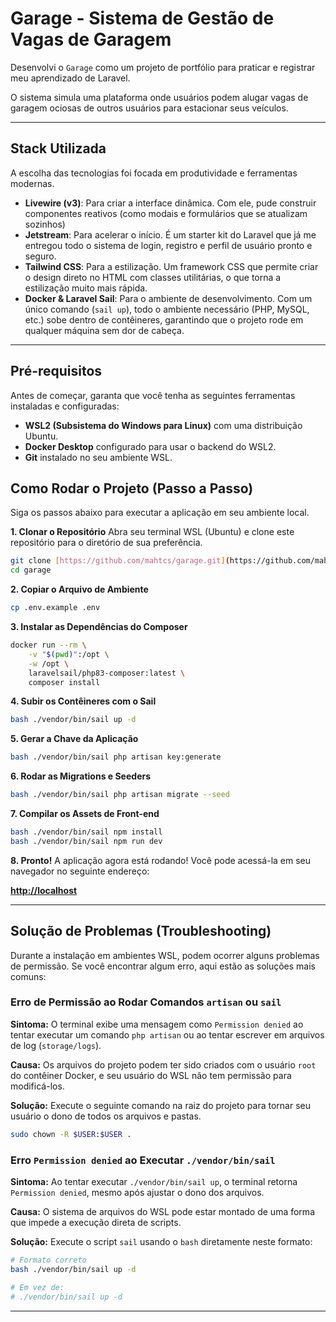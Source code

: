 # Garage - Sistema de Gestão de Vagas de Garagem

Desenvolvi o `Garage`  como um projeto de portfólio para praticar e registrar meu aprendizado de Laravel. 

O sistema simula uma plataforma onde usuários podem alugar vagas de garagem ociosas de outros usuários para estacionar seus veículos.

-----------------------------------------------------------------------------------------------------------------------------
## Stack Utilizada

A escolha das tecnologias foi focada em produtividade e ferramentas modernas.

* **Livewire (v3)**: Para criar a interface dinâmica. Com ele, pude construir componentes reativos (como modais e formulários que se atualizam sozinhos)
* **Jetstream**: Para acelerar o início. É um starter kit do Laravel que já me entregou todo o sistema de login, registro e perfil de usuário pronto e seguro.
* **Tailwind CSS**: Para a estilização. Um framework CSS que permite criar o design direto no HTML com classes utilitárias, o que torna a estilização muito mais rápida.
* **Docker & Laravel Sail**: Para o ambiente de desenvolvimento. Com um único comando (`sail up`), todo o ambiente necessário (PHP, MySQL, etc.) sobe dentro de contêineres, garantindo que o projeto rode em qualquer máquina sem dor de cabeça.

-----------------------------------------------------------------------------------------------------------------------------

##  Pré-requisitos

Antes de começar, garanta que você tenha as seguintes ferramentas instaladas e configuradas:

* **WSL2 (Subsistema do Windows para Linux)** com uma distribuição Ubuntu.
* **Docker Desktop** configurado para usar o backend do WSL2.
* **Git** instalado no seu ambiente WSL.

##  Como Rodar o Projeto (Passo a Passo)

Siga os passos abaixo para executar a aplicação em seu ambiente local.

**1. Clonar o Repositório**
Abra seu terminal WSL (Ubuntu) e clone este repositório para o diretório de sua preferência.

```bash
git clone [https://github.com/mahtcs/garage.git](https://github.com/mahtcs/garage.git)
cd garage
```

**2. Copiar o Arquivo de Ambiente**

```bash
cp .env.example .env
```

**3. Instalar as Dependências do Composer**

```bash
docker run --rm \
    -v "$(pwd)":/opt \
    -w /opt \
    laravelsail/php83-composer:latest \
    composer install
```

**4. Subir os Contêineres com o Sail**

```bash
bash ./vendor/bin/sail up -d
```

**5. Gerar a Chave da Aplicação**

```bash
bash ./vendor/bin/sail php artisan key:generate
```

**6. Rodar as Migrations e Seeders**

```bash
bash ./vendor/bin/sail php artisan migrate --seed
```

**7. Compilar os Assets de Front-end**

```bash
bash ./vendor/bin/sail npm install
bash ./vendor/bin/sail npm run dev
```

**8. Pronto!**
A aplicação agora está rodando! Você pode acessá-la em seu navegador no seguinte endereço:

[**http://localhost**](http://localhost)

---

##  Solução de Problemas (Troubleshooting)

Durante a instalação em ambientes WSL, podem ocorrer alguns problemas de permissão. Se você encontrar algum erro, aqui estão as soluções mais comuns:

### Erro de Permissão ao Rodar Comandos `artisan` ou `sail`

**Sintoma:** O terminal exibe uma mensagem como `Permission denied` ao tentar executar um comando `php artisan` ou ao tentar escrever em arquivos de log (`storage/logs`).

**Causa:** Os arquivos do projeto podem ter sido criados com o usuário `root` do contêiner Docker, e seu usuário do WSL não tem permissão para modificá-los.

**Solução:** Execute o seguinte comando na raiz do projeto para tornar seu usuário o dono de todos os arquivos e pastas.

```bash
sudo chown -R $USER:$USER .
```

### Erro `Permission denied` ao Executar `./vendor/bin/sail`

**Sintoma:** Ao tentar executar `./vendor/bin/sail up`, o terminal retorna `Permission denied`, mesmo após ajustar o dono dos arquivos.

**Causa:** O sistema de arquivos do WSL pode estar montado de uma forma que impede a execução direta de scripts.

**Solução:** Execute o script `sail` usando o `bash` diretamente neste formato:

```bash
# Formato correto
bash ./vendor/bin/sail up -d

# Em vez de:
# ./vendor/bin/sail up -d
```

---
